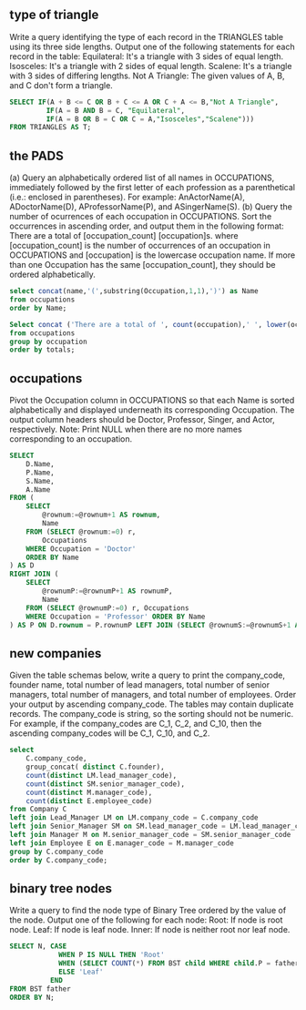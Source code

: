 ## type of triangle
Write a query identifying the type of each record in the TRIANGLES table using its three side lengths. Output one of the following statements for each record in the table:
Equilateral: It's a triangle with 3 sides of equal length.
Isosceles: It's a triangle with 2 sides of equal length.
Scalene: It's a triangle with 3 sides of differing lengths.
Not A Triangle: The given values of A, B, and C don't form a triangle.
```sql
SELECT IF(A + B <= C OR B + C <= A OR C + A <= B,"Not A Triangle",
         IF(A = B AND B = C, "Equilateral",
         IF(A = B OR B = C OR C = A,"Isosceles","Scalene")))
FROM TRIANGLES AS T;       
```
## the PADS 
(a) Query an alphabetically ordered list of all names in OCCUPATIONS, immediately followed by the first letter of each profession as a parenthetical (i.e.: enclosed in parentheses). For example: AnActorName(A), ADoctorName(D), AProfessorName(P), and ASingerName(S).
(b) Query the number of ocurrences of each occupation in OCCUPATIONS. Sort the occurrences in ascending order, and output them in the following format:
There are a total of [occupation_count] [occupation]s. where [occupation_count] is the number of occurrences of an occupation in OCCUPATIONS and [occupation] is the lowercase occupation name. If more than one Occupation has the same [occupation_count], they should be ordered alphabetically.
```sql
select concat(name,'(',substring(Occupation,1,1),')') as Name 
from occupations 
order by Name;

Select concat ('There are a total of ', count(occupation),' ', lower(occupation),'s.') as totals
from occupations
group by occupation
order by totals;
```
## occupations 
Pivot the Occupation column in OCCUPATIONS so that each Name is sorted alphabetically and displayed underneath its corresponding Occupation. The output column headers should be Doctor, Professor, Singer, and Actor, respectively.
Note: Print NULL when there are no more names corresponding to an occupation.
```sql
SELECT 
    D.Name, 
    P.Name, 
    S.Name, 
    A.Name 
FROM (
    SELECT 
        @rownum:=@rownum+1 AS rownum, 
        Name 
    FROM (SELECT @rownum:=0) r, 
        Occupations 
    WHERE Occupation = 'Doctor' 
    ORDER BY Name
) AS D 
RIGHT JOIN (
    SELECT 
        @rownumP:=@rownumP+1 AS rownumP, 
        Name 
    FROM (SELECT @rownumP:=0) r, Occupations 
    WHERE Occupation = 'Professor' ORDER BY Name
) AS P ON D.rownum = P.rownumP LEFT JOIN (SELECT @rownumS:=@rownumS+1 AS rownumS, Name FROM (SELECT @rownumS:=0) r, Occupations WHERE Occupation = 'Singer' ORDER BY Name) AS S ON P.rownumP = S.rownumS LEFT JOIN (SELECT @rownumA:=@rownumA+1 AS rownumA, Name FROM (SELECT @rownumA:=0) r, Occupations WHERE Occupation = 'Actor' ORDER BY Name) AS A ON P.rownumP = A.rownumA;
```
## new companies
Given the table schemas below, write a query to print the company_code, founder name, total number of lead managers, total number of senior managers, total number of managers, and total number of employees. Order your output by ascending company_code.
The tables may contain duplicate records.
The company_code is string, so the sorting should not be numeric. For example, if the company_codes are C_1, C_2, and C_10, then the ascending company_codes will be C_1, C_10, and C_2.
```sql
select
    C.company_code, 
    group_concat( distinct C.founder),
    count(distinct LM.lead_manager_code),
    count(distinct SM.senior_manager_code),
    count(distinct M.manager_code),
    count(distinct E.employee_code)
from Company C
left join Lead_Manager LM on LM.company_code = C.company_code
left join Senior_Manager SM on SM.lead_manager_code = LM.lead_manager_code
left join Manager M on M.senior_manager_code = SM.senior_manager_code
left join Employee E on E.manager_code = M.manager_code
group by C.company_code
order by C.company_code;
```
## binary tree nodes
Write a query to find the node type of Binary Tree ordered by the value of the node. Output one of the following for each node:
Root: If node is root node.
Leaf: If node is leaf node.
Inner: If node is neither root nor leaf node.
```sql
SELECT N, CASE
            WHEN P IS NULL THEN 'Root'
            WHEN (SELECT COUNT(*) FROM BST child WHERE child.P = father.N) > 0 THEN 'Inner'
            ELSE 'Leaf'
          END
FROM BST father
ORDER BY N;
```
